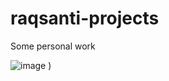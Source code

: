 # raqsanti-projects
Some personal work

![image](https://github.com/RaquelSantiago/raqsanti-projects/assets/83476420/c20d035e-ce76-4bb0-bcce-90e7750e4be3)
)
